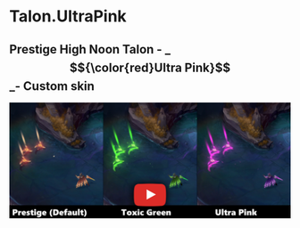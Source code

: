 # Talon.UltraPink

## Prestige High Noon Talon - **_ $${\color{red}Ultra Pink}$$ _**- Custom skin
[![IMAGE ALT TEXT HERE](./readme_picture.png)](https://www.youtube.com/watch?v=hdWnTyzXnX8)

